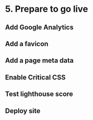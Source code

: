 # 5. Prepare to go live

## Add Google Analytics

## Add a favicon

## Add a page meta data

## Enable Critical CSS

## Test lighthouse score

## Deploy site
